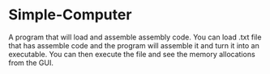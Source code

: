 # Simple-Computer
A program that will load and assemble assembly code. 
You can load .txt file that has assemble code and the program will assemble it and turn it into an executable.
You can then execute the file and see the memory allocations from the GUI.
